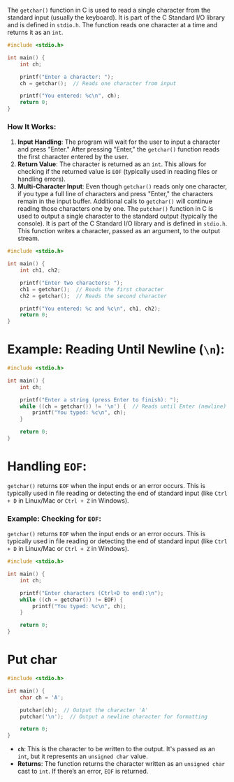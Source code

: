 The `getchar()` function in C is used to read a single character from the standard input (usually the keyboard). It is part of the C Standard I/O library and is defined in `stdio.h`. The function reads one character at a time and returns it as an `int`.

```c
#include <stdio.h>

int main() {
    int ch;

    printf("Enter a character: ");
    ch = getchar();  // Reads one character from input

    printf("You entered: %c\n", ch);
    return 0;
}


```

### How It Works:

1. **Input Handling**: The program will wait for the user to input a character and press "Enter." After pressing "Enter," the `getchar()` function reads the first character entered by the user.
2. **Return Value**: The character is returned as an `int`. This allows for checking if the returned value is `EOF` (typically used in reading files or handling errors).
3. **Multi-Character Input**: Even though `getchar()` reads only one character, if you type a full line of characters and press "Enter," the characters remain in the input buffer. Additional calls to `getchar()` will continue reading those characters one by one.
The `putchar()` function in C is used to output a single character to the standard output (typically the console). It is part of the C Standard I/O library and is defined in `stdio.h`. This function writes a character, passed as an argument, to the output stream.

```c
#include <stdio.h>

int main() {
    int ch1, ch2;

    printf("Enter two characters: ");
    ch1 = getchar();  // Reads the first character
    ch2 = getchar();  // Reads the second character

    printf("You entered: %c and %c\n", ch1, ch2);
    return 0;
}

```

# Example: Reading Until Newline (`\n`):

```c
#include <stdio.h>

int main() {
    int ch;

    printf("Enter a string (press Enter to finish): ");
    while ((ch = getchar()) != '\n') {  // Reads until Enter (newline)
        printf("You typed: %c\n", ch);
    }

    return 0;
}

```
#  Handling `EOF`:

`getchar()` returns `EOF` when the input ends or an error occurs. This is typically used in file reading or detecting the end of standard input (like `Ctrl + D` in Linux/Mac or `Ctrl + Z` in Windows).

### Example: Checking for `EOF`:
`getchar()` returns `EOF` when the input ends or an error occurs. This is typically used in file reading or detecting the end of standard input (like `Ctrl + D` in Linux/Mac or `Ctrl + Z` in Windows).

```c 
#include <stdio.h>

int main() {
    int ch;

    printf("Enter characters (Ctrl+D to end):\n");
    while ((ch = getchar()) != EOF) {
        printf("You typed: %c\n", ch);
    }

    return 0;
}

```

# Put char

```c
#include <stdio.h>

int main() {
    char ch = 'A';

    putchar(ch);  // Output the character 'A'
    putchar('\n');  // Output a newline character for formatting

    return 0;
}

```
- **`ch`**: This is the character to be written to the output. It's passed as an `int`, but it represents an `unsigned char` value.
- **Returns**: The function returns the character written as an `unsigned char` cast to `int`. If there’s an error, `EOF` is returned.
